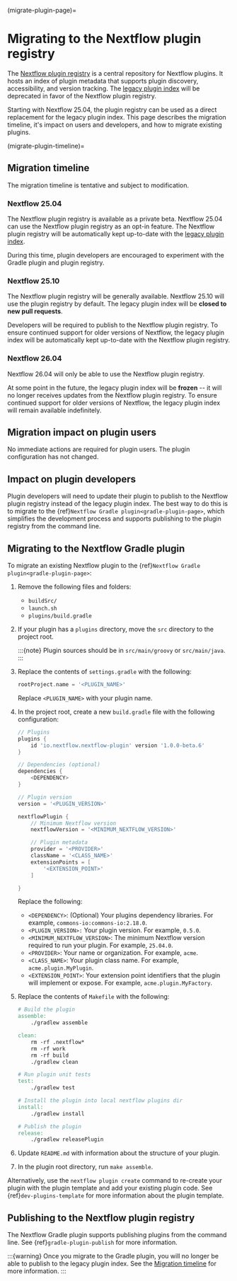 (migrate-plugin-page)=

# Migrating to the Nextflow plugin registry

The [Nextflow plugin registry](https://registry.nextflow.io/) is a central repository for Nextflow plugins. It hosts an index of plugin metadata that supports plugin discovery, accessibility, and version tracking. The [legacy plugin index](https://github.com/nextflow-io/plugins) will be deprecated in favor of the Nextflow plugin registry.

Starting with Nextflow 25.04, the plugin registry can be used as a direct replacement for the legacy plugin index. This page describes the migration timeline, it's impact on users and developers, and how to migrate existing plugins.

(migrate-plugin-timeline)=

## Migration timeline

The migration timeline is tentative and subject to modification.

<h3>Nextflow 25.04</h3>

The Nextflow plugin registry is available as a private beta. Nextflow 25.04 can use the Nextflow plugin registry as an opt-in feature. The Nextflow plugin registry will be automatically kept up-to-date with the [legacy plugin index](https://github.com/nextflow-io/plugins).

During this time, plugin developers are encouraged to experiment with the Gradle plugin and plugin registry.

<h3>Nextflow 25.10</h3>

The Nextflow plugin registry will be generally available. Nextflow 25.10 will use the plugin registry by default. The legacy plugin index will be **closed to new pull requests**.

Developers will be required to publish to the Nextflow plugin registry. To ensure continued support for older versions of Nextflow, the legacy plugin index will be automatically kept up-to-date with the Nextflow plugin registry.

<h3>Nextflow 26.04</h3>

Nextflow 26.04 will only be able to use the Nextflow plugin registry.

At some point in the future, the legacy plugin index will be **frozen** -- it will no longer receives updates from the Nextflow plugin registry. To ensure continued support for older versions of Nextflow, the legacy plugin index will remain available indefinitely.

## Migration impact on plugin users

No immediate actions are required for plugin users. The plugin configuration has not changed.

## Impact on plugin developers

Plugin developers will need to update their plugin to publish to the Nextflow plugin registry instead of the legacy plugin index. The best way to do this is to migrate to the {ref}`Nextflow Gradle plugin<gradle-plugin-page>`, which simplifies the development process and supports publishing to the plugin registry from the command line.

## Migrating to the Nextflow Gradle plugin

To migrate an existing Nextflow plugin to the {ref}`Nextflow Gradle plugin<gradle-plugin-page>`:

1. Remove the following files and folders:
    - `buildSrc/`
    - `launch.sh`
    - `plugins/build.gradle`

2. If your plugin has a `plugins` directory, move the `src` directory to the project root.

    :::{note}
    Plugin sources should be in `src/main/groovy` or `src/main/java`.
    :::

3. Replace the contents of `settings.gradle` with the following:

    ```groovy
    rootProject.name = '<PLUGIN_NAME>'
    ```

    Replace `<PLUGIN_NAME>` with your plugin name.

4. In the project root, create a new `build.gradle` file with the following configuration:

    ```groovy
    // Plugins
    plugins {
        id 'io.nextflow.nextflow-plugin' version '1.0.0-beta.6'
    }

    // Dependencies (optional)
    dependencies {
        <DEPENDENCY>
    }

    // Plugin version
    version = '<PLUGIN_VERSION>'

    nextflowPlugin {
        // Minimum Nextflow version
        nextflowVersion = '<MINIMUM_NEXTFLOW_VERSION>'

        // Plugin metadata
        provider = '<PROVIDER>'
        className = '<CLASS_NAME>'
        extensionPoints = [
            '<EXTENSION_POINT>'
        ]

    }
    ```

    Replace the following:

    - `<DEPENDENCY>`: (Optional) Your plugins dependency libraries. For example, `commons-io:commons-io:2.18.0`.
    - `<PLUGIN_VERSION>:` Your plugin version. For example, `0.5.0`.
    - `<MINIMUM_NEXTFLOW_VERSION>`: The minimum Nextflow version required to run your plugin. For example, `25.04.0`.
    - `<PROVIDER>`: Your name or organization. For example, `acme`.
    - `<CLASS_NAME>`: Your plugin class name. For example, `acme.plugin.MyPlugin`.
    - `<EXTENSION_POINT>`: Your extension point identifiers that the plugin will implement or expose. For example, `acme.plugin.MyFactory`.

5. Replace the contents of `Makefile` with the following:

    ```Makefile
    # Build the plugin
    assemble:
        ./gradlew assemble

    clean:
        rm -rf .nextflow*
        rm -rf work
        rm -rf build
        ./gradlew clean

    # Run plugin unit tests
    test:
        ./gradlew test

    # Install the plugin into local nextflow plugins dir
    install:
        ./gradlew install

    # Publish the plugin
    release:
        ./gradlew releasePlugin
    ```

6. Update `README.md` with information about the structure of your plugin.

7. In the plugin root directory, run `make assemble`.

Alternatively, use the `nextflow plugin create` command to re-create your plugin with the plugin template and add your existing plugin code. See {ref}`dev-plugins-template` for more information about the plugin template.

## Publishing to the Nextflow plugin registry

The Nextflow Gradle plugin supports publishing plugins from the command line. See {ref}`gradle-plugin-publish` for more information.

:::{warning}
Once you migrate to the Gradle plugin, you will no longer be able to publish to the legacy plugin index. See the [Migration timeline](#migration-timeline) for more information.
:::
